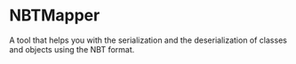# NBTMapper
A tool that helps you with the serialization and the deserialization of classes and objects using the NBT format.
